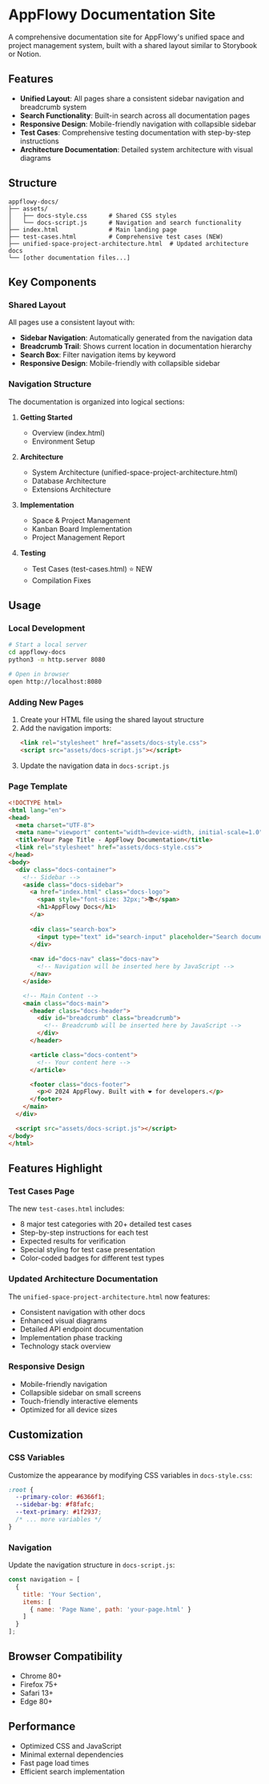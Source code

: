 # AppFlowy Documentation Site

A comprehensive documentation site for AppFlowy's unified space and project management system, built with a shared layout similar to Storybook or Notion.

## Features

- **Unified Layout**: All pages share a consistent sidebar navigation and breadcrumb system
- **Search Functionality**: Built-in search across all documentation pages
- **Responsive Design**: Mobile-friendly navigation with collapsible sidebar
- **Test Cases**: Comprehensive testing documentation with step-by-step instructions
- **Architecture Documentation**: Detailed system architecture with visual diagrams

## Structure

```
appflowy-docs/
├── assets/
│   ├── docs-style.css      # Shared CSS styles
│   └── docs-script.js      # Navigation and search functionality
├── index.html              # Main landing page
├── test-cases.html         # Comprehensive test cases (NEW)
├── unified-space-project-architecture.html  # Updated architecture docs
└── [other documentation files...]
```

## Key Components

### Shared Layout
All pages use a consistent layout with:
- **Sidebar Navigation**: Automatically generated from the navigation data
- **Breadcrumb Trail**: Shows current location in documentation hierarchy
- **Search Box**: Filter navigation items by keyword
- **Responsive Design**: Mobile-friendly with collapsible sidebar

### Navigation Structure
The documentation is organized into logical sections:

1. **Getting Started**
   - Overview (index.html)
   - Environment Setup

2. **Architecture**
   - System Architecture (unified-space-project-architecture.html)
   - Database Architecture
   - Extensions Architecture

3. **Implementation**
   - Space & Project Management
   - Kanban Board Implementation
   - Project Management Report

4. **Testing**
   - Test Cases (test-cases.html) ⭐ NEW
   - Compilation Fixes

## Usage

### Local Development
```bash
# Start a local server
cd appflowy-docs
python3 -m http.server 8080

# Open in browser
open http://localhost:8080
```

### Adding New Pages
1. Create your HTML file using the shared layout structure
2. Add the navigation imports:
   ```html
   <link rel="stylesheet" href="assets/docs-style.css">
   <script src="assets/docs-script.js"></script>
   ```
3. Update the navigation data in `docs-script.js`

### Page Template
```html
<!DOCTYPE html>
<html lang="en">
<head>
  <meta charset="UTF-8">
  <meta name="viewport" content="width=device-width, initial-scale=1.0">
  <title>Your Page Title - AppFlowy Documentation</title>
  <link rel="stylesheet" href="assets/docs-style.css">
</head>
<body>
  <div class="docs-container">
    <!-- Sidebar -->
    <aside class="docs-sidebar">
      <a href="index.html" class="docs-logo">
        <span style="font-size: 32px;">📚</span>
        <h1>AppFlowy Docs</h1>
      </a>
      
      <div class="search-box">
        <input type="text" id="search-input" placeholder="Search documentation...">
      </div>
      
      <nav id="docs-nav" class="docs-nav">
        <!-- Navigation will be inserted here by JavaScript -->
      </nav>
    </aside>

    <!-- Main Content -->
    <main class="docs-main">
      <header class="docs-header">
        <div id="breadcrumb" class="breadcrumb">
          <!-- Breadcrumb will be inserted here by JavaScript -->
        </div>
      </header>

      <article class="docs-content">
        <!-- Your content here -->
      </article>

      <footer class="docs-footer">
        <p>© 2024 AppFlowy. Built with ❤️ for developers.</p>
      </footer>
    </main>
  </div>

  <script src="assets/docs-script.js"></script>
</body>
</html>
```

## Features Highlight

### Test Cases Page
The new `test-cases.html` includes:
- 8 major test categories with 20+ detailed test cases
- Step-by-step instructions for each test
- Expected results for verification
- Special styling for test case presentation
- Color-coded badges for different test types

### Updated Architecture Documentation
The `unified-space-project-architecture.html` now features:
- Consistent navigation with other docs
- Enhanced visual diagrams
- Detailed API endpoint documentation
- Implementation phase tracking
- Technology stack overview

### Responsive Design
- Mobile-friendly navigation
- Collapsible sidebar on small screens
- Touch-friendly interactive elements
- Optimized for all device sizes

## Customization

### CSS Variables
Customize the appearance by modifying CSS variables in `docs-style.css`:
```css
:root {
  --primary-color: #6366f1;
  --sidebar-bg: #f8fafc;
  --text-primary: #1f2937;
  /* ... more variables */
}
```

### Navigation
Update the navigation structure in `docs-script.js`:
```javascript
const navigation = [
  {
    title: 'Your Section',
    items: [
      { name: 'Page Name', path: 'your-page.html' }
    ]
  }
];
```

## Browser Compatibility
- Chrome 80+
- Firefox 75+
- Safari 13+
- Edge 80+

## Performance
- Optimized CSS and JavaScript
- Minimal external dependencies
- Fast page load times
- Efficient search implementation